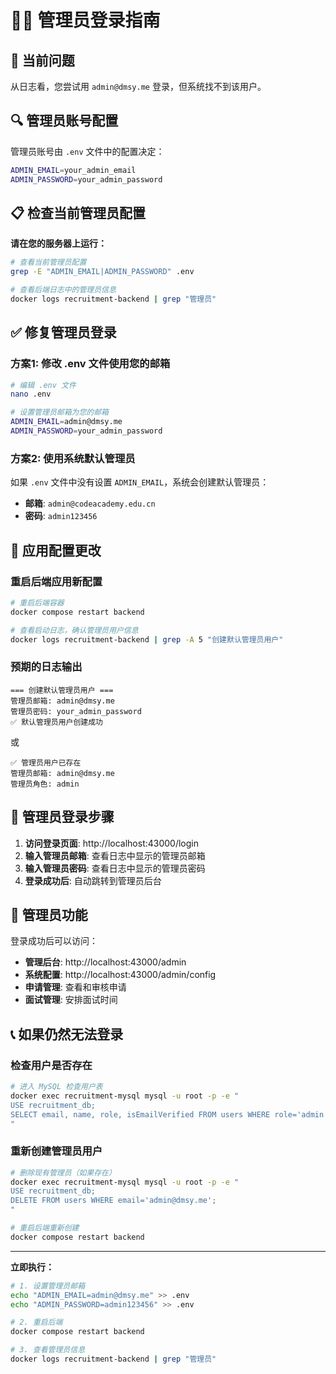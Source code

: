 # 👨‍💼 管理员登录指南

## 🚨 当前问题

从日志看，您尝试用 `admin@dmsy.me` 登录，但系统找不到该用户。

## 🔍 管理员账号配置

管理员账号由 `.env` 文件中的配置决定：

```bash
ADMIN_EMAIL=your_admin_email
ADMIN_PASSWORD=your_admin_password
```

## 📋 检查当前管理员配置

**请在您的服务器上运行：**

```bash
# 查看当前管理员配置
grep -E "ADMIN_EMAIL|ADMIN_PASSWORD" .env

# 查看后端日志中的管理员信息
docker logs recruitment-backend | grep "管理员"
```

## ✅ 修复管理员登录

### 方案1: 修改 .env 文件使用您的邮箱

```bash
# 编辑 .env 文件
nano .env

# 设置管理员邮箱为您的邮箱
ADMIN_EMAIL=admin@dmsy.me
ADMIN_PASSWORD=your_admin_password
```

### 方案2: 使用系统默认管理员

如果 `.env` 文件中没有设置 `ADMIN_EMAIL`，系统会创建默认管理员：
- **邮箱**: `admin@codeacademy.edu.cn`
- **密码**: `admin123456`

## 🚀 应用配置更改

### 重启后端应用新配置

```bash
# 重启后端容器
docker compose restart backend

# 查看启动日志，确认管理员用户信息
docker logs recruitment-backend | grep -A 5 "创建默认管理员用户"
```

### 预期的日志输出

```
=== 创建默认管理员用户 ===
管理员邮箱: admin@dmsy.me
管理员密码: your_admin_password
✅ 默认管理员用户创建成功
```

或

```
✅ 管理员用户已存在
管理员邮箱: admin@dmsy.me
管理员角色: admin
```

## 🔑 管理员登录步骤

1. **访问登录页面**: http://localhost:43000/login
2. **输入管理员邮箱**: 查看日志中显示的管理员邮箱
3. **输入管理员密码**: 查看日志中显示的管理员密码
4. **登录成功后**: 自动跳转到管理员后台

## 🎯 管理员功能

登录成功后可以访问：
- **管理后台**: http://localhost:43000/admin
- **系统配置**: http://localhost:43000/admin/config
- **申请管理**: 查看和审核申请
- **面试管理**: 安排面试时间

## 📞 如果仍然无法登录

### 检查用户是否存在

```bash
# 进入 MySQL 检查用户表
docker exec recruitment-mysql mysql -u root -p -e "
USE recruitment_db;
SELECT email, name, role, isEmailVerified FROM users WHERE role='admin';
"
```

### 重新创建管理员用户

```bash
# 删除现有管理员（如果存在）
docker exec recruitment-mysql mysql -u root -p -e "
USE recruitment_db;
DELETE FROM users WHERE email='admin@dmsy.me';
"

# 重启后端重新创建
docker compose restart backend
```

---

**立即执行：**
```bash
# 1. 设置管理员邮箱
echo "ADMIN_EMAIL=admin@dmsy.me" >> .env
echo "ADMIN_PASSWORD=admin123456" >> .env

# 2. 重启后端
docker compose restart backend

# 3. 查看管理员信息
docker logs recruitment-backend | grep "管理员"
```